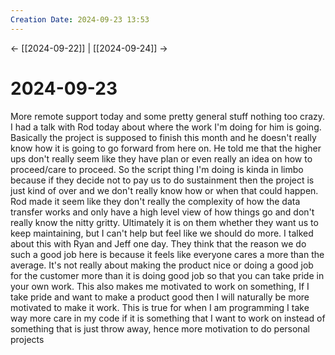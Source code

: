 ```yaml
---
Creation Date: 2024-09-23 13:53
---
```


<- [[2024-09-22]] | [[2024-09-24]]  ->

# 2024-09-23
More remote support today and some pretty general stuff nothing too crazy. I had a talk with Rod today about where the work I'm doing for him is going. Basically the project is supposed to finish this month and he doesn't really know how it is going to go forward from here on. He told me that the higher ups don't really seem like they have plan or even really an idea on how to proceed/care to proceed. So the script thing I'm doing is kinda in limbo because if they decide not to pay us to do sustainment then the project is just kind of over and we don't really know how or when that could happen. Rod made it seem like they don't really the complexity of how the data transfer works and only have a high level view of how things go and don't really know the nitty gritty. Ultimately it is on them whether they want us to keep maintaining, but I can't help but feel like we should do more. I talked about this with Ryan and Jeff one day. They think that the reason we do such a good job here is because it feels like everyone cares a more than the average. It's not really about making the product nice or doing a good job for the customer more than it is doing good job so that you can take pride in your own work. This also makes me motivated to work on something, If I take pride and want to make a product good then I will naturally be more motivated to make it work. This is true for when I am programming I take way more care in my code if it is something that I want to work on instead of something that is just throw away, hence more motivation to do personal projects 